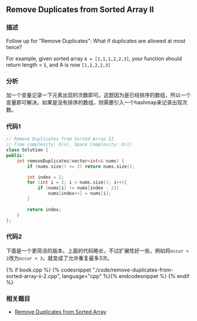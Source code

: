 ## Remove Duplicates from Sorted Array II

### 描述

Follow up for "Remove Duplicates": What if duplicates are allowed at most twice?

For example, given sorted array `A = [1,1,1,2,2,3]`, your function should return length = `5`, and A is now `[1,1,2,2,3]`


### 分析

加一个变量记录一下元素出现的次数即可。这题因为是已经排序的数组，所以一个变量即可解决。如果是没有排序的数组，则需要引入一个hashmap来记录出现次数。


### 代码1

```cpp
// Remove Duplicates from Sorted Array II
// Time complexity: O(n), Space Complexity: O(1)
class Solution {
public:
    int removeDuplicates(vector<int>& nums) {
        if (nums.size() <= 2) return nums.size();

        int index = 2;
        for (int i = 2; i < nums.size(); i++){
            if (nums[i] != nums[index - 2])
                nums[index++] = nums[i];
        }

        return index;
    }
};
```


### 代码2

下面是一个更简洁的版本。上面的代码略长，不过扩展性好一些，例如将`occur < 2`改为`occur < 3`，就变成了允许重复最多3次。

{% if book.cpp %}
  {% codesnippet "./code/remove-duplicates-from-sorted-array-ii-2.cpp", language="cpp" %}{% endcodesnippet %}
{% endif %}


### 相关题目

* [Remove Duplicates from Sorted Array](remove-duplicates-from-sorted-array.md)
